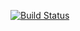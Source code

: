 
[![Build Status](https://travis-ci.com/pkkemp/Assignment2-WebApp.svg?branch=master)](https://travis-ci.com/pkkemp/Assignment2-WebApp)
